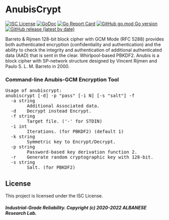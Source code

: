 # AnubisCrypt
[![ISC License](http://img.shields.io/badge/license-ISC-blue.svg)](https://github.com/pedroalbanese/anubiscrypt/blob/master/LICENSE.md) 
[![GoDoc](https://godoc.org/github.com/pedroalbanese/anubiscrypt?status.png)](http://godoc.org/github.com/pedroalbanese/anubiscrypt)
[![Go Report Card](https://goreportcard.com/badge/github.com/pedroalbanese/anubiscrypt)](https://goreportcard.com/report/github.com/pedroalbanese/anubiscrypt)
[![GitHub go.mod Go version](https://img.shields.io/github/go-mod/go-version/pedroalbanese/anubiscrypt)](https://golang.org)
[![GitHub release (latest by date)](https://img.shields.io/github/v/release/pedroalbanese/anubiscrypt)](https://github.com/pedroalbanese/anubiscrypt/releases)  

Barreto & Rijmen 128-bit block cipher with GCM Mode (RFC 5288) provides both authenticated encryption (confidentiality and authentication) and the ability to check the integrity and authentication of additional authenticated data (AAD) that is sent in the clear. Whirlpool-based PBKDF2. Anubis is a block cipher with SP-network structure designed by Vincent Rijmen and Paulo S. L. M. Barreto in 2000.

### Command-line Anubis-GCM Encryption Tool
<pre>Usage of anubiscrypt:
anubiscrypt [-d] -p "pass" [-i N] [-s "salt"] -f <file.ext>
  -a string
        Additional Associated data.
  -d    Decrypt instead Encrypt.
  -f string
        Target file. ('-' for STDIN)
  -i int
        Iterations. (for PBKDF2) (default 1)
  -k string
        Symmetric key to Encrypt/Decrypt.
  -p string
        Password-based key derivation function 2.
  -r    Generate random cryptographic key with 128-bit.
  -s string
        Salt. (for PBKDF2)</pre>

## License

This project is licensed under the ISC License.

##### Industrial-Grade Reliability. Copyright (c) 2020-2022 ALBANESE Research Lab.
